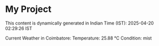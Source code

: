 # My Project

This content is dynamically generated in Indian Time (IST): 2025-04-20 02:29:26 IST


Current Weather in Coimbatore:
Temperature: 25.88 °C
Condition: mist
